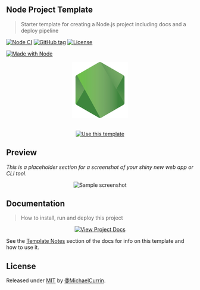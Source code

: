 ## Node Project Template
> Starter template for creating a Node.js project including docs and a deploy pipeline

<!-- Badges generated with: https://michaelcurrin.github.io/badge-generator/ -->

[![Node CI](https://github.com/MichaelCurrin/node-project-template/workflows/Node%20CI/badge.svg)](https://github.com/MichaelCurrin/node-project-template/actions?query=workflow:"Node+CI")
[![GitHub tag](https://img.shields.io/github/tag/MichaelCurrin/node-project-template)](https://github.com/MichaelCurrin/node-project-template/releases/)
[![License](https://img.shields.io/badge/License-MIT-blue)](#license)

[![Made with Node](https://img.shields.io/badge/Node.js->=12-blue?logo=node.js&logoColor=white)](https://nodejs.org)

<div align="center">
    <a href="https://nodejs.org">  
        <img src="https://raw.githubusercontent.com/github/explore/master/topics/nodejs/nodejs.png"
             alt="node icon"
             title="Node.js"
             width="150" height="150" />
    </a>
</div>

<br>

<!-- TODO: Remove this badge when creating a new app from this template -->

<div align="center">

[![Use this template](https://img.shields.io/badge/Generate-Use_this_template-2ea44f?style=for-the-badge)](https://github.com/MichaelCurrin/node-project-template/generate)

</div>


## Preview

_This is a placeholder section for a screenshot of your shiny new web app or CLI tool_.

<!-- TODO Replace sample.png in the repo with your own image and then remove the indentation to turn this from a code block to actual markdown image. -->

<div align="center">
    <img src="/sample.png" alt="Sample screenshot" title="Sample screenshot" />
</div>


## Documentation
> How to install, run and deploy this project

<div align="center">
    
[![View Project Docs](https://img.shields.io/badge/View-Project_Docs-blue?style=for-the-badge)](/docs/)

</div>

<!-- TODO delete this note on a new project -->

See the [Template Notes](/docs/template-notes/) section of the docs for info on this template and how to use it.


## License

Released under [MIT](/LICENSE) by [@MichaelCurrin](https://github.com/MichaelCurrin).
